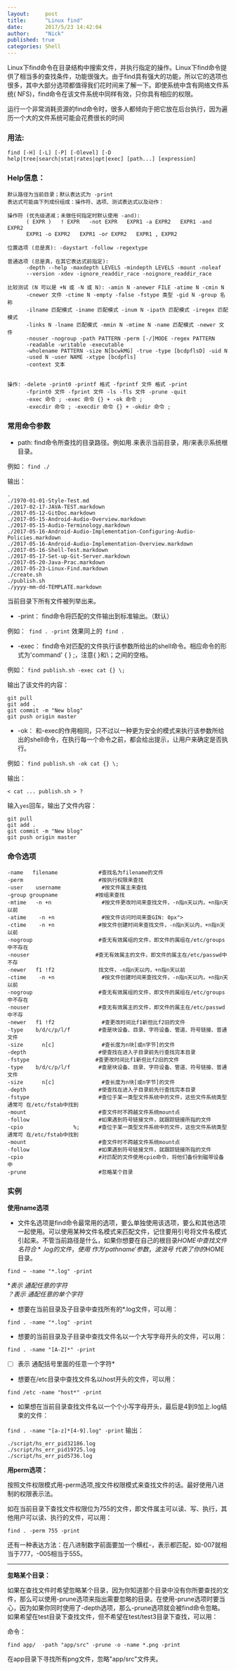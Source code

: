 ```yaml
---
layout:     post
title:      "Linux find"
date:       2017/5/23 14:42:04 
author:     "Nick"
published: true
categories: Shell
---
```


Linux下find命令在目录结构中搜索文件，并执行指定的操作。Linux下find命令提供了相当多的查找条件，功能很强大。由于find具有强大的功能，所以它的选项也很多，其中大部分选项都值得我们花时间来了解一下。即使系统中含有网络文件系统( NFS)，find命令在该文件系统中同样有效，只你具有相应的权限。

运行一个非常消耗资源的find命令时，很多人都倾向于把它放在后台执行，因为遍历一个大的文件系统可能会花费很长的时间

<!-- more -->

### 用法: 

```
find [-H] [-L] [-P] [-Olevel] [-D help|tree|search|stat|rates|opt|exec] [path...] [expression]
```

### Help信息：
```
默认路径为当前目录；默认表达式为 -print
表达式可能由下列成份组成：操作符、选项、测试表达式以及动作：

操作符 (优先级递减；未做任何指定时默认使用 -and):
      ( EXPR )   ! EXPR   -not EXPR   EXPR1 -a EXPR2   EXPR1 -and EXPR2
      EXPR1 -o EXPR2   EXPR1 -or EXPR2   EXPR1 , EXPR2

位置选项 (总是真): -daystart -follow -regextype

普通选项 (总是真，在其它表达式前指定):
      -depth --help -maxdepth LEVELS -mindepth LEVELS -mount -noleaf
      --version -xdev -ignore_readdir_race -noignore_readdir_race

比较测试 (N 可以是 +N 或 -N 或 N): -amin N -anewer FILE -atime N -cmin N
      -cnewer 文件 -ctime N -empty -false -fstype 类型 -gid N -group 名称
      -ilname 匹配模式 -iname 匹配模式 -inum N -ipath 匹配模式 -iregex 匹配模式
      -links N -lname 匹配模式 -mmin N -mtime N -name 匹配模式 -newer 文件
      -nouser -nogroup -path PATTERN -perm [-/]MODE -regex PATTERN
      -readable -writable -executable
      -wholename PATTERN -size N[bcwkMG] -true -type [bcdpflsD] -uid N
      -used N -user NAME -xtype [bcdpfls]
      -context 文本


操作: -delete -print0 -printf 格式 -fprintf 文件 格式 -print
      -fprint0 文件 -fprint 文件 -ls -fls 文件 -prune -quit
      -exec 命令 ; -exec 命令 {} + -ok 命令 ;
      -execdir 命令 ; -execdir 命令 {} + -okdir 命令 ;

```

### 常用命令参数

* path: find命令所查找的目录路径。例如用.来表示当前目录，用/来表示系统根目录。
  
例如：
```find ./```

输出：
```
.
./1970-01-01-Style-Test.md
./2017-02-17-JAVA-TEST.markdown
./2017-05-12-GitDoc.markdown
./2017-05-15-Android-Audio-Overview.markdown
./2017-05-15-Audio-Terminology.markdown
./2017-05-16-Android-Audio-Implementation-Configuring-Audio-Policies.markdown
./2017-05-16-Android-Audio-Implementation-Overview.markdown
./2017-05-16-Shell-Test.markdown
./2017-05-17-Set-up-Git-Server.markdown
./2017-05-20-Java-Prac.markdown
./2017-05-23-Linux-Find.markdown
./create.sh
./publish.sh
./yyyy-mm-dd-TEMPLATE.markdown
```
当前目录下所有文件被列举出来。

 
* -print： find命令将匹配的文件输出到标准输出。（默认）

例如：``` find . -print``` 效果同上的``` find .```


* -exec： find命令对匹配的文件执行该参数所给出的shell命令。相应命令的形式为'command' {  } \;，注意{   }和\；之间的空格。 

例如：
```find publish.sh -exec cat {} \;```

输出了该文件的内容：
```
git pull
git add .
git commit -m "New blog"
git push origin master
```

* -ok： 和-exec的作用相同，只不过以一种更为安全的模式来执行该参数所给出的shell命令，在执行每一个命令之前，都会给出提示，让用户来确定是否执行。

例如：
```find publish.sh -ok cat {} \;```

输出：
```
< cat ... publish.sh > ?
```
输入```yes```回车，输出了文件内容：
```
git pull
git add .
git commit -m "New blog"
git push origin master
```

### 命令选项
```
-name   filename             #查找名为filename的文件
-perm                        #按执行权限来查找
-user    username             #按文件属主来查找
-group groupname            #按组来查找
-mtime   -n +n                #按文件更改时间来查找文件，-n指n天以内，+n指n天以前
-atime    -n +n               #按文件访问时间来查GIN: 0px">
-ctime    -n +n              #按文件创建时间来查找文件，-n指n天以内，+n指n天以前
-nogroup                     #查无有效属组的文件，即文件的属组在/etc/groups中不存在
-nouser                     #查无有效属主的文件，即文件的属主在/etc/passwd中不存
-newer   f1 !f2              找文件，-n指n天以内，+n指n天以前 
-ctime    -n +n               #按文件创建时间来查找文件，-n指n天以内，+n指n天以前 
-nogroup                     #查无有效属组的文件，即文件的属组在/etc/groups中不存在
-nouser                      #查无有效属主的文件，即文件的属主在/etc/passwd中不存
-newer   f1 !f2               #查更改时间比f1新但比f2旧的文件
-type    b/d/c/p/l/f         #查是块设备、目录、字符设备、管道、符号链接、普通文件
-size      n[c]               #查长度为n块[或n字节]的文件
-depth                       #使查找在进入子目录前先行查找完本目录
-fstype                     #查更改时间比f1新但比f2旧的文件
-type    b/d/c/p/l/f         #查是块设备、目录、字符设备、管道、符号链接、普通文件
-size      n[c]               #查长度为n块[或n字节]的文件
-depth                       #使查找在进入子目录前先行查找完本目录
-fstype                      #查位于某一类型文件系统中的文件，这些文件系统类型通常可 在/etc/fstab中找到
-mount                       #查文件时不跨越文件系统mount点
-follow                      #如果遇到符号链接文件，就跟踪链接所指的文件
-cpio                %;      #查位于某一类型文件系统中的文件，这些文件系统类型通常可 在/etc/fstab中找到
-mount                       #查文件时不跨越文件系统mount点
-follow                      #如果遇到符号链接文件，就跟踪链接所指的文件
-cpio                        #对匹配的文件使用cpio命令，将他们备份到磁带设备中
-prune                       #忽略某个目录
```

### 实例

**使用name选项**

* 文件名选项是find命令最常用的选项，要么单独使用该选项，要么和其他选项一起使用。可以使用某种文件名模式来匹配文件，记住要用引号将文件名模式引起来。不管当前路径是什么，如果你想要在自己的根目录$HOME中查找文件名符合*.log的文件，使用~作为 'pathname'参数，波浪号~代表了你的$HOME目录。

```find ~ -name "*.log" -print```

**表示  通配任意的字符　   
？表示  通配任意的单个字符*

* 想要在当前目录及子目录中查找所有的*.log文件，可以用：
 
```find . -name "*.log" -print```

* 想要的当前目录及子目录中查找文件名以一个大写字母开头的文件，可以用：  

```find . -name "[A-Z]*" -print```

*[ ] 表示 通配括号里面的任意一个字符*


* 想要在/etc目录中查找文件名以host开头的文件，可以用：  

```find /etc -name "host*" -print  ```

* 如果想在当前目录查找文件名以一个个小写字母开头，最后是4到9加上.log结束的文件：  

```find . -name "[a-z]*[4-9].log" -print```
输出：
```
./script/hs_err_pid32186.log
./script/hs_err_pid19725.log
./script/hs_err_pid5736.log
```

**用perm选项：**

按照文件权限模式用-perm选项,按文件权限模式来查找文件的话。最好使用八进制的权限表示法。  

如在当前目录下查找文件权限位为755的文件，即文件属主可以读、写、执行，其他用户可以读、执行的文件，可以用：  

```find . -perm 755 -print```

还有一种表达方法：在八进制数字前面要加一个横杠-，表示都匹配，如-007就相当于777，-005相当于555。




----------



**忽略某个目录：**

如果在查找文件时希望忽略某个目录，因为你知道那个目录中没有你所要查找的文件，那么可以使用-prune选项来指出需要忽略的目录。在使用-prune选项时要当心，因为如果你同时使用了-depth选项，那么-prune选项就会被find命令忽略。如果希望在test目录下查找文件，但不希望在test/test3目录下查找，可以用：  

命令：

```find app/  -path "app/src" -prune -o -name *.png -print```

在app目录下寻找所有png文件，忽略"app/src"文件夹。
